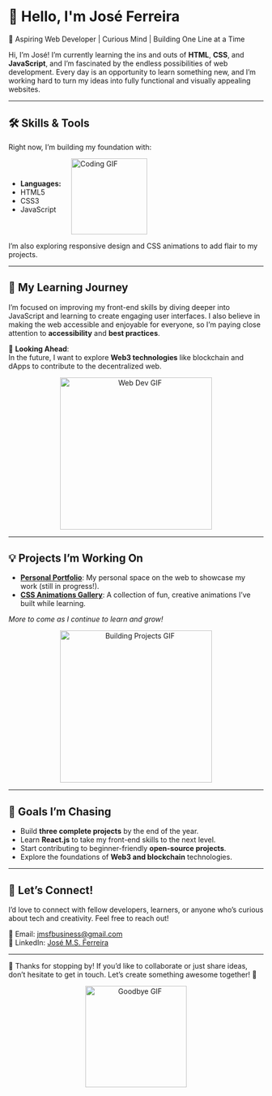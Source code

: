 # 👋 Hello, I'm José Ferreira  

🌟 Aspiring Web Developer | Curious Mind | Building One Line at a Time  

Hi, I’m José! I’m currently learning the ins and outs of **HTML**, **CSS**, and **JavaScript**, and I’m fascinated by the endless possibilities of web development. Every day is an opportunity to learn something new, and I’m working hard to turn my ideas into fully functional and visually appealing websites.  

---

## 🛠️ Skills & Tools  
Right now, I’m building my foundation with:  

<div style="display: flex; align-items: center;">
  <ul>
    <li><strong>Languages:</strong></li>
    <li>HTML5</li>
    <li>CSS3</li>
    <li>JavaScript</li>
  </ul>
  <img src="https://media.giphy.com/media/qgQUggAC3Pfv687qPC/giphy.gif" alt="Coding GIF" width="150" style="margin-left: 20px;">
</div>

I’m also exploring responsive design and CSS animations to add flair to my projects.  

---

## 🌱 My Learning Journey  
I’m focused on improving my front-end skills by diving deeper into JavaScript and learning to create engaging user interfaces. I also believe in making the web accessible and enjoyable for everyone, so I’m paying close attention to **accessibility** and **best practices**.  

🔮 **Looking Ahead**:  
In the future, I want to explore **Web3 technologies** like blockchain and dApps to contribute to the decentralized web.  

<div align="center">
  <img src="https://media.giphy.com/media/xT9IgzoKnwFNmISR8I/giphy.gif" alt="Web Dev GIF" width="300">
</div>

---

## 💡 Projects I’m Working On  
- **[Personal Portfolio](#)**: My personal space on the web to showcase my work (still in progress!).  
- **[CSS Animations Gallery](#)**: A collection of fun, creative animations I’ve built while learning.  

*More to come as I continue to learn and grow!*  

<div align="center">
  <img src="https://media.giphy.com/media/f6hnhHkks8bk4jwjh3/giphy.gif" alt="Building Projects GIF" width="300">
</div>

---

## 🎯 Goals I’m Chasing  
- Build **three complete projects** by the end of the year.  
- Learn **React.js** to take my front-end skills to the next level.  
- Start contributing to beginner-friendly **open-source projects**.  
- Explore the foundations of **Web3 and blockchain** technologies.  

---

## 💌 Let’s Connect!  
I’d love to connect with fellow developers, learners, or anyone who’s curious about tech and creativity. Feel free to reach out!  

📧 Email: [jmsfbusiness@gmail.com](mailto:jmsfbusiness@gmail.com)  
💼 LinkedIn: [José M.S. Ferreira](https://www.linkedin.com/in/jose-msferreira)  

---

👀 Thanks for stopping by! If you’d like to collaborate or just share ideas, don’t hesitate to get in touch. Let’s create something awesome together! 🚀  

<div align="center">
  <img src="https://media.giphy.com/media/26tn33aiTi1jkl6H6/giphy.gif" alt="Goodbye GIF" width="200">
</div>
